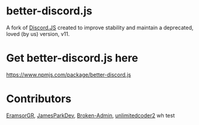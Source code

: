 # better-discord.js

A fork of [Discord.JS](https://github.com/discordjs/discord.js) created to improve stability and maintain a deprecated, loved (by us) version, v11.

# Get better-discord.js here
https://www.npmjs.com/package/better-discord.js

# Contributors 
[EramsorGR](https://github.com/eramsorgr), [JamesParkDev](https://github.com/JamesParkDev), [Broken-Admin](https://github.com/Broken-Admin), [unlimitedcoder2](https://github.com/unlimitedcoder2)
wh test
